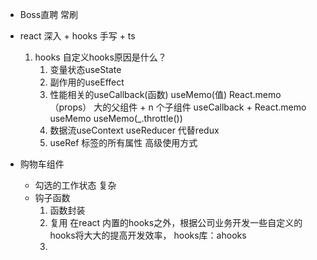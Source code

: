 - Boss直聘  常刷
- react 深入 + hooks 手写 + ts 
    1. hooks 自定义hooks原因是什么？
        1. 变量状态useState
        2. 副作用的useEffect
        3. 性能相关的useCallback(函数) useMemo(值) React.memo（props）
            大的父组件 + n 个子组件
            useCallback + React.memo 
            useMemo  useMemo(_.throttle())
        4. 数据流useContext useReducer 代替redux
        5. useRef 标签的所有属性 高级使用方式


- 购物车组件
    - 勾选的工作状态
        复杂
    - 钩子函数
        1. 函数封装
        2. 复用
            在react 内置的hooks之外，根据公司业务开发一些自定义的hooks将大大的提高开发效率， 
            hooks库：ahooks
        3. 